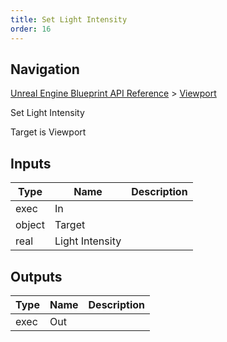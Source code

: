 ```yaml
---
title: Set Light Intensity
order: 16
---
```

## Navigation

[Unreal Engine Blueprint API Reference](https://dev.epicgames.com/documentation/en-us/unreal-engine/BlueprintAPI) > [Viewport](https://dev.epicgames.com/documentation/en-us/unreal-engine/BlueprintAPI/Viewport)

Set Light Intensity

Target is Viewport

## Inputs

| Type | Name | Description |
| --- | --- | --- |
| exec | In |  |
| object | Target |  |
| real | Light Intensity |  |

## Outputs

| Type | Name | Description |
| --- | --- | --- |
| exec | Out |  |
